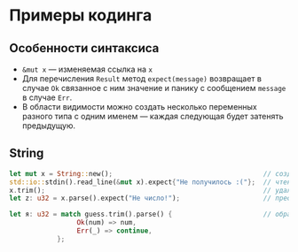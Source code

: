 # Примеры кодинга
## Особенности синтаксиса
* `&mut x` — изменяемая ссылка на `x`
* Для перечисления `Result` метод `expect(message)` возвращает в случае `Ok` связанное с ним значение и панику с сообщением `message` в случае `Err`.
* В области видимости можно создать несколько переменных разного типа с одним именем — каждая следующая будет затенять предыдущую.

## String
```rust
let mut x = String::new();                                      // создается изменяемая пустая строка
std::io::stdin().read_line(&mut x).expect{"Не получилось :("};  // чтение строки с ввода пользователя — функция stdin() возвращает экземпляр std::io::Stdin — дескриптор терминала
x.trim();                                                       // удаляет пробелы спереди и в конце текста + переводы каретки
let z: u32 = x.parse().expect("Не число!");                     // преобразование в число (parse() возвращает Result)

let я: u32 = match guess.trim().parse() {                       // обработка ошибки в цикле
                 Ok(num) => num,
                 Err(_) => continue,
            };
```
